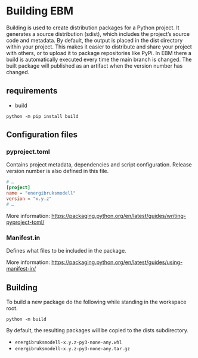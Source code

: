 # Building EBM

Building is used to create distribution packages for a Python project. It generates a source distribution (sdist), 
which includes the project’s source code and metadata. By default, the output is placed in the dist directory within your project. 
This makes it easier to distribute and share your project with others, or to upload it to package repositories like PyPi. 
In EBM there a build is automatically executed every time the main branch is changed. The built package will published as
an artifact when the version number has changed.

## requirements
- build
    
```console
python -m pip install build  
```

## Configuration files

### pyproject.toml
Contains project metadata, dependencies and script configuration. Release version number is also defined in this file.

```toml
# …
[project]
name = "energibruksmodell"
version = "x.y.z"
# …
```

More information: https://packaging.python.org/en/latest/guides/writing-pyproject-toml/

### Manifest.in
Defines what files to be included in the package. 

More information: https://packaging.python.org/en/latest/guides/using-manifest-in/
## Building

To build a new package do the following while standing in the workspace root.
```shell
python -m build
```
By default, the resulting packages will be copied to the dists subdirectory. 
 - `energibruksmodell-x.y.z-py3-none-any.whl`
 - `energibruksmodell-x.y.z-py3-none-any.tar.gz`


